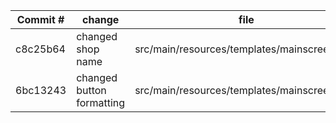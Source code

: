 | **Commit #** | **change**                | **file**                                     | **line #**           |
|--------------|---------------------------|----------------------------------------------|----------------------|
| c8c25b64     | changed shop name         | src/main/resources/templates/mainscreen.html | 19                   |
| 6bc13243     | changed button formatting | src/main/resources/templates/mainscreen.html | 17,19,20,27,29,59,61 |